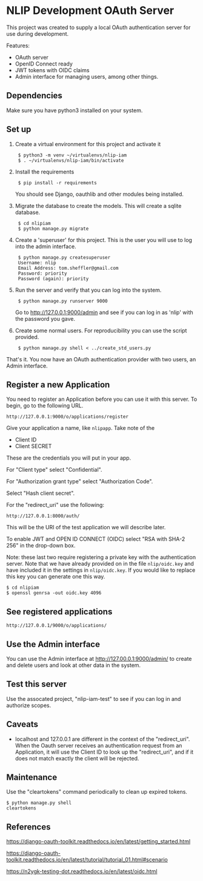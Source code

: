 # NLIP Development OAuth Server

This project was created to supply a local OAuth authentication server for use during development. 

Features:

* OAuth server
* OpenID Connect ready
* JWT tokens with OIDC claims
* Admin interface for managing users, among other things.

## Dependencies

Make sure you have python3 installed on your system.

## Set up

1. Create a virtual environment for this project and activate it

        $ python3 -m venv ~/virtualenvs/nlip-iam
	    $ . ~/virtualenvs/nlip-iam/bin/activate

2. Install the requirements

        $ pip install -r requirements

    You should see Django, oauthlib and other modules being installed.
	
3. Migrate the database to create the models.  This will create a sqlite database.

        $ cd nlipiam
		$ python manage.py migrate

4. Create a 'superuser' for this project.  This is the user you will use to log into the admin interface.

        $ python manage.py createsuperuser
		Username: nlip
		Email Address: tom.sheffler@gmail.com
		Password: priority
		Password (again): priority
		
5. Run the server and verify that you can log into the system.

        $ python manage.py runserver 9000
		
	Go to http://127.0.0.1:9000/admin and see if you can log in as 'nlip'
	with the password you gave.
	
6. Create some normal users.  For reproducibility you can use the
    script provided.
   
        $ python manage.py shell < ../create_std_users.py


That's it.  You now have an OAuth authentication provider with two users, an Admin interface.

## Register a new Application

You need to register an Application before you can use it with this server.  To begin, go to the following URL.

    http://127.0.0.1:9000/o/applications/register
	
Give your application a name, like `nlipapp`.  Take note of the

* Client ID
* Client SECRET

These are the credentials you will put in your app.

For "Client type" select "Confidential".

For "Authorization grant type" select "Authorization Code".

Select "Hash client secret".

For the "redirect_uri" use the following:

    http://127.0.0.1:8000/auth/
	
This will be the URI of the test application we will describe later.

To enable JWT and OPEN ID CONNECT (OIDC) select "RSA with SHA-2 256" in the drop-down box.

Note: these last two require registering a private key with the authentication server.  Note that we have already provided on in the file `nlip/oidc.key` and have included it in the settings in `nlip/oidc.key`.  If you would like to replace this key you can generate one this way.

    $ cd nlipiam
	$ openssl genrsa -out oidc.key 4096


## See registered applications

	http://127.0.0.1/9000/o/applications/
	
## Use the Admin interface

You can use the Admin interface at http://127.00.0.1:9000/admin/ to create and delete users and look at other data in the system.

## Test this server

Use the assocated project, "nlip-iam-test" to see if you can log in and authorize scopes.

## Caveats

* localhost and 127.0.0.1 are different in the context of the "redirect_uri".  When the Oauth server receives an authentication request from an Application, it will use the Client ID to look up the "redirect_uri", and if it does not match exactly the client will be rejected.


## Maintenance

Use the "cleartokens" command periodically to clean up expired tokens.

    $ python manage.py shell
	cleartokens

## References

https://django-oauth-toolkit.readthedocs.io/en/latest/getting_started.html

https://django-oauth-toolkit.readthedocs.io/en/latest/tutorial/tutorial_01.html#scenario

https://n2ygk-testing-dot.readthedocs.io/en/latest/oidc.html
